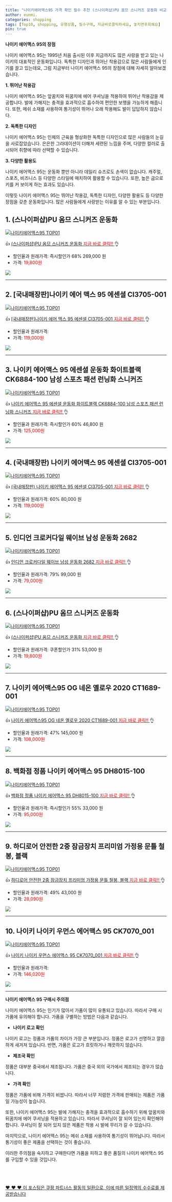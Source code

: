 ```yaml
---
title: "나이키에어맥스95 가격 확인 필수 추천 (스나이퍼샵)PU 옴므 스니커즈 운동화 비교 장점 구매가이드"
author: eunmi.
categories: shopping
tags: [Top10, shopping, 유행상품, 필수구매, 지금바로클릭하세요, 놓치면후회해요]
pin: true
---
```

**나이키 에어맥스 95의 장점**

나이키 에어맥스 95는 1995년 처음 출시된 이후 지금까지도 많은 사랑을 받고 있는 나이키의 대표적인 운동화입니다. 독특한 디자인과 뛰어난 착용감으로 많은 사람들에게 인기를 끌고 있는데요, 그럼 지금부터 나이키 에어맥스 95의 장점에 대해 자세히 알아보겠습니다.

**1. 뛰어난 착용감**

나이키 에어맥스 95는 앞꿈치와 뒤꿈치에 에어 쿠셔닝을 적용하여 뛰어난 착용감을 제공합니다. 발에 가해지는 충격을 효과적으로 흡수하여 편안한 보행을 가능하게 해줍니다. 또한, 메쉬 소재를 사용하여 통기성이 뛰어나 오래 착용해도 발이 답답하지 않습니다.

**2. 독특한 디자인**

나이키 에어맥스 95는 인체의 근육을 형상화한 독특한 디자인으로 많은 사람들의 눈길을 사로잡았습니다. 은은한 그라데이션이 더해져 세련된 느낌을 주며, 다양한 컬러로 출시되어 취향에 따라 선택할 수 있습니다.

**3. 다양한 활용도**

나이키 에어맥스 95는 운동화 뿐만 아니라 데일리 슈즈로도 손색이 없습니다. 캐주얼, 스포츠, 비즈니스 등 다양한 스타일에 매치하여 활용할 수 있습니다. 또한, 높은 굽으로 키를 커 보이게 하는 효과도 있습니다.

이렇듯 나이키 에어맥스 95는 뛰어난 착용감, 독특한 디자인, 다양한 활용도 등 다양한 장점을 갖춘 운동화입니다. 많은 사람들에게 사랑받는 이유를 알 수 있는 부분입니다.

   

## 1. (스나이퍼샵)PU 옴므 스니커즈 운동화

[![나이키에어맥스95 TOP01](https://thumbnail7.coupangcdn.com/thumbnails/remote/230x230ex/image/vendor_inventory/c424/4d8e19da440209155fbe07fad2c7df64fabb8e673fb40461473a675a359f.png)](https://link.coupang.com/re/AFFSDP?lptag=AF3617701&subid=GithubCoopas&pageKey=6423307800&traceid=V0-153&itemId=13828781456&vendorItemId=81078968997)


👍 [(스나이퍼샵)PU 옴므 스니커즈 운동화 <font color=red> 지금 바로 클릭!! </font> ](https://link.coupang.com/re/AFFSDP?lptag=AF3617701&subid=GithubCoopas&pageKey=6423307800&traceid=V0-153&itemId=13828781456&vendorItemId=81078968997) 👌 


- 할인율과 원래가격: 즉시할인가 68%  269,000   원
- 가격: <span style='color:red'>19,800원</span>

[![](/discount_price.png)](https://link.coupang.com/re/AFFSDP?lptag=AF3617701&subid=GithubCoopas&pageKey=6423307800&traceid=V0-153&itemId=13828781456&vendorItemId=81078968997)

---


   

## 2. [국내매장판]나이키 에어 맥스 95 에센셜 CI3705-001

[![나이키에어맥스95 TOP01](https://thumbnail6.coupangcdn.com/thumbnails/remote/230x230ex/image/vendor_inventory/b83b/b0279bfa53850aae04fe99db3fb66fbe875d039fdca6b2ce33c68f7f921d.jpg)](https://link.coupang.com/re/AFFSDP?lptag=AF3617701&subid=GithubCoopas&pageKey=7419525616&traceid=V0-153&itemId=19243526950&vendorItemId=87679647724)


👍 [[국내매장판]나이키 에어 맥스 95 에센셜 CI3705-001 <font color=red> 지금 바로 클릭!! </font> ](https://link.coupang.com/re/AFFSDP?lptag=AF3617701&subid=GithubCoopas&pageKey=7419525616&traceid=V0-153&itemId=19243526950&vendorItemId=87679647724) 👌 


- 할인율과 원래가격: 
- 가격: <span style='color:red'>119,000원</span>

[![](/discount_price.png)](https://link.coupang.com/re/AFFSDP?lptag=AF3617701&subid=GithubCoopas&pageKey=7419525616&traceid=V0-153&itemId=19243526950&vendorItemId=87679647724)

---


   

## 3. 나이키 에어맥스 95 에센셜 운동화 화이트블랙 CK6884-100 남성 스포츠 패션 런닝화 스니커즈

[![나이키에어맥스95 TOP01](https://thumbnail6.coupangcdn.com/thumbnails/remote/230x230ex/image/vendor_inventory/5ec6/4a00a2e03760b4a988fd34ec075aac533808c0fc53d1079205f1b3b0d8d6.jpg)](https://link.coupang.com/re/AFFSDP?lptag=AF3617701&subid=GithubCoopas&pageKey=2268485896&traceid=V0-153&itemId=3889670375&vendorItemId=87711781616)


👍 [나이키 에어맥스 95 에센셜 운동화 화이트블랙 CK6884-100 남성 스포츠 패션 런닝화 스니커즈 <font color=red> 지금 바로 클릭!! </font> ](https://link.coupang.com/re/AFFSDP?lptag=AF3617701&subid=GithubCoopas&pageKey=2268485896&traceid=V0-153&itemId=3889670375&vendorItemId=87711781616) 👌 


- 할인율과 원래가격: 즉시할인가 60%  46,800   원
- 가격: <span style='color:red'>125,000원</span>

[![](/discount_price.png)](https://link.coupang.com/re/AFFSDP?lptag=AF3617701&subid=GithubCoopas&pageKey=2268485896&traceid=V0-153&itemId=3889670375&vendorItemId=87711781616)

---


   

## 4. (국내매장판) 나이키 에어맥스 95 에센셜 CI3705-001

[![나이키에어맥스95 TOP01](https://thumbnail6.coupangcdn.com/thumbnails/remote/230x230ex/image/vendor_inventory/b83b/b0279bfa53850aae04fe99db3fb66fbe875d039fdca6b2ce33c68f7f921d.jpg)](https://link.coupang.com/re/AFFSDP?lptag=AF3617701&subid=GithubCoopas&pageKey=6899051960&traceid=V0-153&itemId=16586948758&vendorItemId=87679647700)


👍 [(국내매장판) 나이키 에어맥스 95 에센셜 CI3705-001 <font color=red> 지금 바로 클릭!! </font> ](https://link.coupang.com/re/AFFSDP?lptag=AF3617701&subid=GithubCoopas&pageKey=6899051960&traceid=V0-153&itemId=16586948758&vendorItemId=87679647700) 👌 


- 할인율과 원래가격: 60%  80,000   원
- 가격: <span style='color:red'>119,000원</span>

[![](/discount_price.png)](https://link.coupang.com/re/AFFSDP?lptag=AF3617701&subid=GithubCoopas&pageKey=6899051960&traceid=V0-153&itemId=16586948758&vendorItemId=87679647700)

---


   

## 5. 인디언 크로커다일 웨이브 남성 운동화 2682

[![나이키에어맥스95 TOP01](https://thumbnail10.coupangcdn.com/thumbnails/remote/230x230ex/image/vendor_inventory/1d7e/cc3931053aaafd9d773689b9a781d87e564a4fbf835d50b4fe34c920f77f.jpg)](https://link.coupang.com/re/AFFSDP?lptag=AF3617701&subid=GithubCoopas&pageKey=6867326117&traceid=V0-153&itemId=16417499663&vendorItemId=83608430404)


👍 [인디언 크로커다일 웨이브 남성 운동화 2682 <font color=red> 지금 바로 클릭!! </font> ](https://link.coupang.com/re/AFFSDP?lptag=AF3617701&subid=GithubCoopas&pageKey=6867326117&traceid=V0-153&itemId=16417499663&vendorItemId=83608430404) 👌 


- 할인율과 원래가격: 79%  99,000   원
- 가격: <span style='color:red'>79,000원</span>

[![](/discount_price.png)](https://link.coupang.com/re/AFFSDP?lptag=AF3617701&subid=GithubCoopas&pageKey=6867326117&traceid=V0-153&itemId=16417499663&vendorItemId=83608430404)

---


   

## 6. (스나이퍼샵)PU 옴므 스니커즈 운동화

[![나이키에어맥스95 TOP01](https://thumbnail9.coupangcdn.com/thumbnails/remote/230x230ex/image/vendor_inventory/9ead/7670f333946596235e310710ec7981d5789cd00c1091191eecd9f6338b9c.png)](https://link.coupang.com/re/AFFSDP?lptag=AF3617701&subid=GithubCoopas&pageKey=6423307800&traceid=V0-153&itemId=13828781454&vendorItemId=81078968987)


👍 [(스나이퍼샵)PU 옴므 스니커즈 운동화 <font color=red> 지금 바로 클릭!! </font> ](https://link.coupang.com/re/AFFSDP?lptag=AF3617701&subid=GithubCoopas&pageKey=6423307800&traceid=V0-153&itemId=13828781454&vendorItemId=81078968987) 👌 


- 할인율과 원래가격: 쿠폰할인가 31%  53,000   원
- 가격: <span style='color:red'>19,800원</span>

[![](/discount_price.png)](https://link.coupang.com/re/AFFSDP?lptag=AF3617701&subid=GithubCoopas&pageKey=6423307800&traceid=V0-153&itemId=13828781454&vendorItemId=81078968987)

---


   

## 7. 나이키 에어맥스95 OG 네온 옐로우 2020 CT1689-001

[![나이키에어맥스95 TOP01](https://thumbnail6.coupangcdn.com/thumbnails/remote/230x230ex/image/vendor_inventory/7aa7/7f322df66092eaca54ad4983a9ecf14d43c6704a772b08c9a913b55da78e.jpg)](https://link.coupang.com/re/AFFSDP?lptag=AF3617701&subid=GithubCoopas&pageKey=6602429302&traceid=V0-153&itemId=14939978470&vendorItemId=87723570411)


👍 [나이키 에어맥스95 OG 네온 옐로우 2020 CT1689-001 <font color=red> 지금 바로 클릭!! </font> ](https://link.coupang.com/re/AFFSDP?lptag=AF3617701&subid=GithubCoopas&pageKey=6602429302&traceid=V0-153&itemId=14939978470&vendorItemId=87723570411) 👌 


- 할인율과 원래가격: 47%  145,000   원
- 가격: <span style='color:red'>108,000원</span>

[![](/discount_price.png)](https://link.coupang.com/re/AFFSDP?lptag=AF3617701&subid=GithubCoopas&pageKey=6602429302&traceid=V0-153&itemId=14939978470&vendorItemId=87723570411)

---


   

## 8. 백화점 정품 나이키 에어맥스 95 DH8015-100

[![나이키에어맥스95 TOP01](https://thumbnail6.coupangcdn.com/thumbnails/remote/230x230ex/image/vendor_inventory/e251/610f92b484443b8b801b14b5bbbdf532ca014928909dafdd5a446f783f13.png)](https://link.coupang.com/re/AFFSDP?lptag=AF3617701&subid=GithubCoopas&pageKey=7265510807&traceid=V0-153&itemId=18516642121&vendorItemId=87258473788)


👍 [백화점 정품 나이키 에어맥스 95 DH8015-100 <font color=red> 지금 바로 클릭!! </font> ](https://link.coupang.com/re/AFFSDP?lptag=AF3617701&subid=GithubCoopas&pageKey=7265510807&traceid=V0-153&itemId=18516642121&vendorItemId=87258473788) 👌 


- 할인율과 원래가격: 즉시할인가 55%  33,000   원
- 가격: <span style='color:red'>95,000원</span>

[![](/discount_price.png)](https://link.coupang.com/re/AFFSDP?lptag=AF3617701&subid=GithubCoopas&pageKey=7265510807&traceid=V0-153&itemId=18516642121&vendorItemId=87258473788)

---


   

## 9. 하디로어 안전한 2중 잠금장치 프리미엄 가정용 문틀 철봉, 블랙

[![나이키에어맥스95 TOP01](https://thumbnail9.coupangcdn.com/thumbnails/remote/230x230ex/image/vendor_inventory/e44e/383022157fd6bf1214d5a63bdd9be174d9fa7c16c2087d07060e745e11fa.png)](https://link.coupang.com/re/AFFSDP?lptag=AF3617701&subid=GithubCoopas&pageKey=4762708909&traceid=V0-153&itemId=6069325447&vendorItemId=79432818632)


👍 [하디로어 안전한 2중 잠금장치 프리미엄 가정용 문틀 철봉, 블랙 <font color=red> 지금 바로 클릭!! </font> ](https://link.coupang.com/re/AFFSDP?lptag=AF3617701&subid=GithubCoopas&pageKey=4762708909&traceid=V0-153&itemId=6069325447&vendorItemId=79432818632) 👌 


- 할인율과 원래가격: 49%  43,000   원
- 가격: <span style='color:red'>28,090원</span>

[![](/discount_price.png)](https://link.coupang.com/re/AFFSDP?lptag=AF3617701&subid=GithubCoopas&pageKey=4762708909&traceid=V0-153&itemId=6069325447&vendorItemId=79432818632)

---


   

## 10. 나이키 나이키 우먼스 에어맥스 95 CK7070_001

[![나이키에어맥스95 TOP01](https://thumbnail6.coupangcdn.com/thumbnails/remote/230x230ex/image/vendor_inventory/b20e/0477ea1c4da0d9136513f21794a3d18bd66a532a1951ab39e4159aad6853.jpg)](https://link.coupang.com/re/AFFSDP?lptag=AF3617701&subid=GithubCoopas&pageKey=6867823662&traceid=V0-153&itemId=16419855815&vendorItemId=83610761147)


👍 [나이키 나이키 우먼스 에어맥스 95 CK7070_001 <font color=red> 지금 바로 클릭!! </font> ](https://link.coupang.com/re/AFFSDP?lptag=AF3617701&subid=GithubCoopas&pageKey=6867823662&traceid=V0-153&itemId=16419855815&vendorItemId=83610761147) 👌 


- 할인율과 원래가격: 
- 가격: <span style='color:red'>146,020원</span>

[![](/discount_price.png)](https://link.coupang.com/re/AFFSDP?lptag=AF3617701&subid=GithubCoopas&pageKey=6867823662&traceid=V0-153&itemId=16419855815&vendorItemId=83610761147)

---
**나이키 에어맥스 95 구매시 주의점**

나이키 에어맥스 95는 인기가 많아서 가품이 많이 유통되고 있습니다. 따라서 구매 시 가품에 유의해야 합니다. 가품을 구별하는 방법은 다음과 같습니다.

* **나이키 로고 확인**

나이키 로고는 정품과 가품의 차이가 가장 큰 부분입니다. 정품은 로고가 선명하고 깔끔하게 새겨져 있습니다. 반면, 가품은 로고가 흐릿하거나 깨끗하지 않습니다.

* **제조국 확인**

정품은 대부분 중국에서 제조됩니다. 가품은 중국 외의 국가에서 제조되는 경우가 많습니다.

* **가격 확인**

정품은 가품에 비해 가격이 비쌉니다. 따라서 너무 저렴한 가격에 판매되는 제품은 가품일 가능성이 높습니다.

또한, 나이키 에어맥스 95는 발에 가해지는 충격을 효과적으로 흡수하기 위해 앞꿈치와 뒤꿈치에 에어 쿠셔닝을 적용하고 있습니다. 따라서 쿠셔닝이 잘 되어 있는지 확인해야 합니다. 쿠셔닝이 잘 되어 있지 않은 제품은 착용 시 발에 무리가 갈 수 있습니다.

마지막으로, 나이키 에어맥스 95는 메쉬 소재를 사용하여 통기성이 뛰어납니다. 따라서 통기성이 좋은 제품을 선택하는 것이 좋습니다.

이러한 주의점을 숙지하고 구매한다면 가품을 피하고 좋은 품질의 나이키 에어맥스 95를 구입할 수 있을 것입니다.<br><br><br><br><br> [ ❤ ❤ ❤ 이 포스팅은 쿠팡 파트너스 활동의 일환으로, 이에 따른 일정액의 수수료를 제공받습니다](https://link.coupang.com/a/bcEFyh)